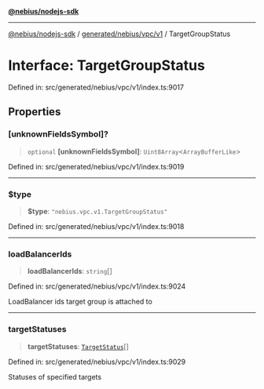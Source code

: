 [**@nebius/nodejs-sdk**](../../../../../README.md)

---

[@nebius/nodejs-sdk](../../../../../README.md) / [generated/nebius/vpc/v1](../README.md) / TargetGroupStatus

# Interface: TargetGroupStatus

Defined in: src/generated/nebius/vpc/v1/index.ts:9017

## Properties

### \[unknownFieldsSymbol\]?

> `optional` **\[unknownFieldsSymbol\]**: `Uint8Array`\<`ArrayBufferLike`\>

Defined in: src/generated/nebius/vpc/v1/index.ts:9019

---

### $type

> **$type**: `"nebius.vpc.v1.TargetGroupStatus"`

Defined in: src/generated/nebius/vpc/v1/index.ts:9018

---

### loadBalancerIds

> **loadBalancerIds**: `string`[]

Defined in: src/generated/nebius/vpc/v1/index.ts:9024

LoadBalancer ids target group is attached to

---

### targetStatuses

> **targetStatuses**: [`TargetStatus`](TargetStatus.md)[]

Defined in: src/generated/nebius/vpc/v1/index.ts:9029

Statuses of specified targets
